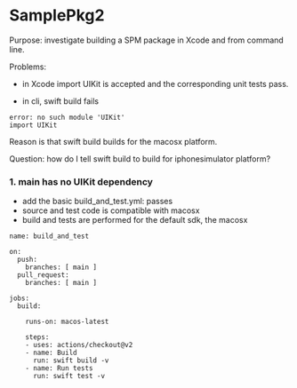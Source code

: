# SamplePkg2

Purpose: investigate building a SPM package in Xcode and from command line.

Problems:
- in Xcode import UIKit is accepted and the corresponding unit tests pass.

- in cli, swift build fails
``` 
error: no such module 'UIKit'
import UIKit
```
Reason is that swift build builds for the macosx platform.

Question: how do I tell swift build to build for iphonesimulator platform?

### 1. main has no UIKit dependency
- add the basic build_and_test.yml: passes
- source and test code is compatible with macosx
- build and tests are performed for the default sdk, the macosx

```
name: build_and_test

on:
  push:
    branches: [ main ]
  pull_request:
    branches: [ main ]

jobs:
  build:

    runs-on: macos-latest

    steps:
    - uses: actions/checkout@v2
    - name: Build
      run: swift build -v
    - name: Run tests
      run: swift test -v
```



